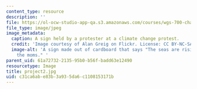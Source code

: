 ```yaml
---
content_type: resource
description: ''
file: https://ol-ocw-studio-app-qa.s3.amazonaws.com/courses/wgs-700-changing-life-reading-the-intersections-of-gender-race-biology-and-literature-spring-2017/c31ca6abe83b3a935da6c1108153171b_project2.jpg
file_type: image/jpeg
image_metadata:
  caption: A sign held by a protester at a climate change protest.
  credit: 'Image courtesy of Alan Greig on Flickr. License: CC BY-NC-SA'
  image-alt: 'A sign made out of cardboard that says "The seas are rising and so are
    the moms." '
parent_uid: 61a72732-2135-95b0-b56f-badd63e12490
resourcetype: Image
title: project2.jpg
uid: c31ca6ab-e83b-3a93-5da6-c1108153171b
---
```

